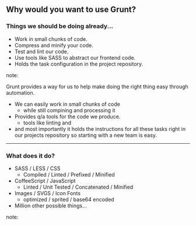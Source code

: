 ## Why would you want to use Grunt?

### Things we should be doing already...<!-- .element: class="fragment" data-fragment-index="1" -->

- Work in small chunks of code. <!-- .element: class="fragment" data-fragment-index="2" -->
- Compress and minify your code. <!-- .element: class="fragment" data-fragment-index="3" -->
- Test and lint our code. <!-- .element: class="fragment" data-fragment-index="4" -->
- Use tools like SASS to abstract our frontend code. <!-- .element: class="fragment" data-fragment-index="5" -->
- Holds the task configuration in the project repository. <!-- .element: class="fragment" data-fragment-index="6" -->

note:

Grunt provides a way for us to help make doing the right thing easy through automation.

- We can easily work in small chunks of code
  - while still compining and processing it
- Provides q/a tools for the code we produce.
  - tools like linting and
- and most importantly it holds the instructions for all these tasks right in our projects repository so starting with a new team is easy.

---

### What does it do? ###

- SASS / LESS / CSS <!-- .element: class="fragment" data-fragment-index="1" -->
  - Compiled / Linted / Prefixed / Minified
- CoffeeScript / JavaScript <!-- .element: class="fragment" data-fragment-index="2" -->
  - Linted / Unit Tested / Concatenated / Minified
- Images / SVGS / Icon Fonts <!-- .element: class="fragment" data-fragment-index="3" -->
  - optimized  / sprited / base64 encoded
- Million other possible things... <!-- .element: class="fragment" data-fragment-index="4" -->

note:
